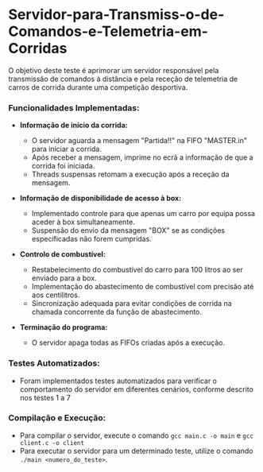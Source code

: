 # Servidor-para-Transmiss-o-de-Comandos-e-Telemetria-em-Corridas

O objetivo deste teste é aprimorar um servidor responsável pela transmissão de comandos à distância e pela receção de telemetria de carros de corrida durante uma competição desportiva.

### Funcionalidades Implementadas:
- **Informação de início da corrida:**
    - O servidor aguarda a mensagem "Partida!!" na FIFO "MASTER.in" para iniciar a corrida.
    - Após receber a mensagem, imprime no ecrã a informação de que a corrida foi iniciada.
    - Threads suspensas retomam a execução após a receção da mensagem.

- **Informação de disponibilidade de acesso à box:**
    - Implementado controle para que apenas um carro por equipa possa aceder à box simultaneamente.
    - Suspensão do envio da mensagem "BOX" se as condições especificadas não forem cumpridas.

- **Controlo de combustível:**
    - Restabelecimento do combustível do carro para 100 litros ao ser enviado para a box.
    - Implementação do abastecimento de combustível com precisão até aos centilitros.
    - Sincronização adequada para evitar condições de corrida na chamada concorrente da função de abastecimento.

- **Terminação do programa:**
    - O servidor apaga todas as FIFOs criadas após a execução.

### Testes Automatizados:
- Foram implementados testes automatizados para verificar o comportamento do servidor em diferentes cenários, conforme descrito nos testes 1 a 7

### Compilação e Execução:
- Para compilar o servidor, execute o comando `gcc main.c -o main` e `gcc client.c -o client `
- Para executar o servidor para um determinado teste, utilize o comando `./main <numero_do_teste>`.

